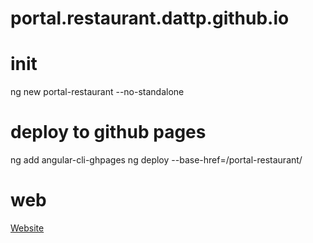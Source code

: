 # portal.restaurant.dattp.github.io

# init
ng new portal-restaurant --no-standalone
# deploy to github pages
ng add angular-cli-ghpages
ng deploy --base-href=/portal-restaurant/


# web
[Website](https://portal-restaurant.dattpmars.com/)
